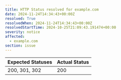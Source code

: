 ```yaml
---
title: HTTP Status resolved for example.com
date: 2024-11-24T14:34:43+00:00Z
resolved: True
resolvedWhen: 2024-11-24T14:34:43+00:00Z
resolvedStartTime: 2024-10-25T21:09:43.191474+00:00
severity: notice
affected:
  - example.com
section: issue
---
```


| Expected Statuses | Actual Status  |
|-------------------|----------------|
| 200, 301, 302 | 200 |
